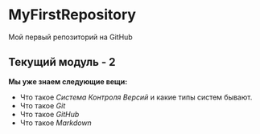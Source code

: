 # MyFirstRepository
Мой первый репозиторий на GitHub 
## Текущий модуль - 2 ##
**Мы уже знаем следующие вещи:**
* Что такое *Система Контроля Версий* и какие типы систем бывают.
* Что такое *Git*
* Что такое *GitHub*
* Что такое *Markdown*

